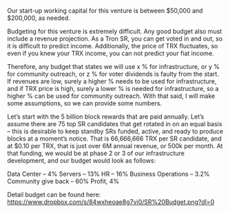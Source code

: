Our start-up working capital for this venture is between $50,000 and $200,000, as needed.

Budgeting for this venture is extremely difficult.  Any good budget also must include a revenue projection.  As a Tron SR, you can get voted in and out, so it is difficult to predict income.  Additionally, the price of TRX fluctuates, so even if you knew your TRX income, you can not predict your fiat income.

Therefore, any budget that states we will use x % for infrastructure, or y % for community outreach, or z % for voter dividends is faulty from the start.   If revenues are low, surely a higher % needs to be used for infrastructure, and if TRX price is high, surely a lower % is needed for infrastructure, so a higher % can be used for community outreach. With that said, I will make some assumptions, so we can provide some numbers.

Let’s start with the 5 billion block rewards that are paid annually.  Let’s assume there are 75 top SR candidates that get rotated in on an equal basis – this is desirable to keep standby SRs funded, active, and ready to produce blocks at a moment’s notice.  That is 66,666,666 TRX per SR candidate, and at $0.10 per TRX, that is just over 6M annual revenue, or 500k per month. 
At that funding, we would be at phase 2 or 3 of our infrastructure development, and our budget would look as follows:

Data Center – 4% 
Servers – 13% 
HR – 16% 
Business Operations – 3.2% 
Community give back – 60% 
Profit, 4%

Detail budget can be found here: https://www.dropbox.com/s/84wxheoae8g7vi0/SR%20Budget.png?dl=0

